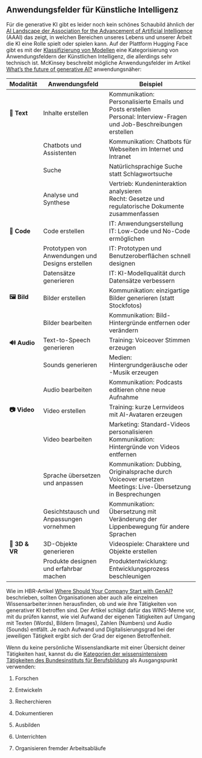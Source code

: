 ## Anwendungsfelder für Künstliche Intelligenz

Für die generative KI gibt es leider noch kein schönes Schaubild ähnlich der [AI Landscape der Association for the Advancement of Artificial Intelligence](https://ojs.aaai.org/aimagazine/index.php/aimagazine/article/view/2168) (AAAI) das zeigt, in welchen Bereichen unseres Lebens und unserer Arbeit die KI eine Rolle spielt oder spielen kann. Auf der Plattform Hugging Face gibt es mit der [Klassifizierung von Modellen](https://huggingface.co/models) eine Kategorisierung von Anwendungsfeldern der Künstlichen Intelligenz, die allerdings sehr technisch ist. McKinsey beschreibt mögliche Anwendungsfelder im Artikel [What’s the future of generative AI?](https://www.mckinsey.com/featured-insights/mckinsey-%20explainers/whats-the-future-of-generative-ai-an-early-view-in-15-charts) anwendungsnäher:

| Modalität      | Anwendungsfeld                                   | Beispiel                                                                                                                  |
| -------------- | ------------------------------------------------ | ------------------------------------------------------------------------------------------------------------------------- |
| **📄 Text**    | Inhalte erstellen                                | Kommunikation: Personalisierte Emails und Posts erstellen<br/>Personal: Interview-Fragen und Job-Beschreibungen erstellen |
|                | Chatbots und Assistenten                         | Kommunikation: Chatbots für Webseiten im Internet und Intranet                                                            |
|                | Suche                                            | Natürlichsprachige Suche statt Schlagwortsuche                                                                            |
|                | Analyse und Synthese                             | Vertrieb: Kundeninteraktion analysieren<br/>Recht: Gesetze und regulatorische Dokumente zusammenfassen                    |
| **👾 Code**    | Code erstellen                                   | IT: Anwendungserstellung<br/>IT: Low-Code und No-Code ermöglichen                                                         |
|                | Prototypen von Anwendungen und Designs erstellen | IT: Prototypen und Benutzeroberflächen schnell designen                                                                   |
|                | Datensätze generieren                            | IT: KI-Modellqualität durch Datensätze verbessern                                                                         |
| **🖼️ Bild**   | Bilder erstellen                                 | Kommunikation: einzigartige Bilder generieren (statt Stockfotos)                                                          |
|                | Bilder bearbeiten                                | Kommunikation: Bild-Hintergründe entfernen oder verändern                                                                 |
| **🔊 Audio**   | Text-to-Speech generieren                        | Training: Voiceover Stimmen erzeugen                                                                                      |
|                | Sounds generieren                                | Medien: Hintergrundgeräusche oder -Musik erzeugen                                                                         |
|                | Audio bearbeiten                                 | Kommunikation: Podcasts editieren ohne neue Aufnahme                                                                      |
| **📷 Video**   | Video erstellen                                  | Training: kurze Lernvideos mit AI-Avataren erzeugen                                                                       |
|                | Video bearbeiten                                 | Marketing: Standard-Videos personalisieren<br/>Kommunikation: Hintergründe von Videos entfernen                           |
|                | Sprache übersetzen und anpassen                  | Kommunikation: Dubbing, Originalsprache durch Voiceover ersetzen<br/>Meetings: Live-Übersetzung in Besprechungen          |
|                | Gesichtstausch und Anpassungen vornehmen         | Kommunikation: Übersetzung mit Veränderung der Lippenbewegung für andere Sprachen                                         |
| **🎲 3D & VR** | 3D-Objekte generieren                            | Videospiele: Charaktere und Objekte erstellen                                                                             |
|                | Produkte designen und erfahrbar machen           | Produktentwicklung: Entwicklungsprozess beschleunigen                                                                     |

Wie im HBR-Artikel [Where Should Your Company Start with GenAI?](https://hbr.org/2023/09/where-should-your-company-start-with-genai) beschrieben, sollten Organisationen aber auch alle einzelnen Wissensarbeiter:innen herausfinden, ob und wie ihre Tätigkeiten von generativer KI betroffen sind. Der Artikel schlägt dafür das WINS-Meme vor, mit du prüfen kannst, wie viel Aufwand der eigenen Tätigkeiten auf Umgang mit Texten (Words), Bildern (Images), Zahlen (Numbers) und Audio (Sounds) entfällt. Je nach Aufwand und Digitalisierungsgrad bei der jeweiligen Tätigkeit ergibt sich der Grad der eigenen Betroffenheit.

Wenn du keine persönliche Wissenslandkarte mit einer Übersicht deiner Tätigkeiten hast, kannst du die [Kategorien der wissensintensiven Tätigkeiten des Bundesinstituts für Berufsbildung](https://lit.bibb.de/vufind/Record/DS-131131) als Ausgangspunkt verwenden:

1. Forschen

2. Entwickeln

3. Recherchieren

4. Dokumentieren

5. Ausbilden

6. Unterrichten

7. Organisieren fremder Arbeitsabläufe